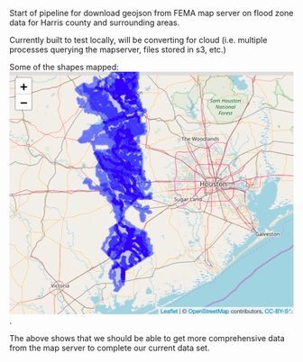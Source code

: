 Start of pipeline for download geojson from FEMA map server on flood zone data for Harris county and surrounding areas.

Currently built to test locally, will be converting for cloud (i.e. multiple processes querying the mapserver, files stored in s3, etc.)

Some of the shapes mapped: ![Current progress](./snapshots/00-in-progress-shapes-mapped.png).

The above shows that we should be able to get more comprehensive data from the map server to complete our current data set.